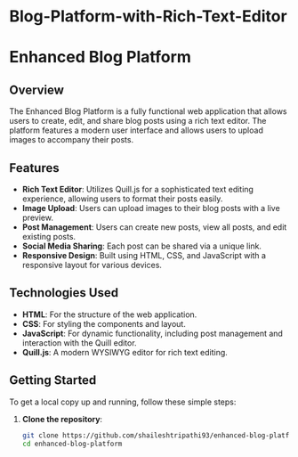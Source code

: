 # Blog-Platform-with-Rich-Text-Editor

# Enhanced Blog Platform

## Overview
The Enhanced Blog Platform is a fully functional web application that allows users to create, edit, and share blog posts using a rich text editor. The platform features a modern user interface and allows users to upload images to accompany their posts.

## Features
- **Rich Text Editor**: Utilizes Quill.js for a sophisticated text editing experience, allowing users to format their posts easily.
- **Image Upload**: Users can upload images to their blog posts with a live preview.
- **Post Management**: Users can create new posts, view all posts, and edit existing posts.
- **Social Media Sharing**: Each post can be shared via a unique link.
- **Responsive Design**: Built using HTML, CSS, and JavaScript with a responsive layout for various devices.

## Technologies Used
- **HTML**: For the structure of the web application.
- **CSS**: For styling the components and layout.
- **JavaScript**: For dynamic functionality, including post management and interaction with the Quill editor.
- **Quill.js**: A modern WYSIWYG editor for rich text editing.

## Getting Started
To get a local copy up and running, follow these simple steps:

1. **Clone the repository**:
   ```bash
   git clone https://github.com/shaileshtripathi93/enhanced-blog-platform.git
   cd enhanced-blog-platform
